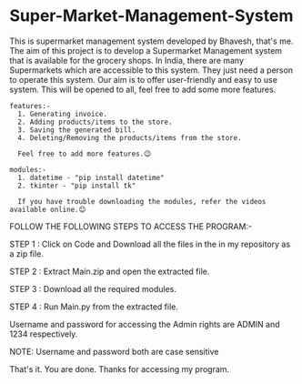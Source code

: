 # Super-Market-Management-System
This is supermarket management system developed by Bhavesh, that's me. The aim of this project is to develop a Supermarket Management system that is available for the grocery shops. In India, there are many Supermarkets which are accessible to this system. They just need a person to operate this system. Our aim is to offer user-friendly and easy to use system. This will be opened to all, feel free to add some more features.
  
    features:-
      1. Generating invoice.
      2. Adding products/items to the store.
      3. Saving the generated bill.
      4. Deleting/Removing the products/items from the store.
   
      Feel free to add more features.😉
      
    modules:-
      1. datetime - "pip install datetime"
      2. tkinter - "pip install tk"
      
      If you have trouble downloading the modules, refer the videos available online.😊
      
FOLLOW THE FOLLOWING STEPS TO ACCESS THE PROGRAM:-

STEP 1 : Click on Code and Download all the files in the in my repository as a zip file.


STEP 2 : Extract Main.zip and open the extracted file.


STEP 3 : Download all the required modules.


STEP 4 : Run Main.py from the extracted file.

Username and password for accessing the Admin rights are ADMIN and 1234 respectively.


NOTE: Username and password both are case sensitive

That's it. You are done. Thanks for accessing my program.
